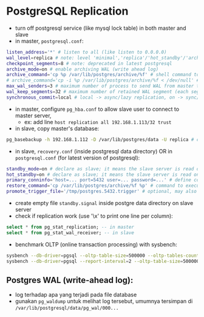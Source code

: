 # PostgreSQL Replication

- turn off postgresql service (like mysql lock table) in both master and slave
- in master, ```postgresql.conf```:
```bash
listen_address='*' # listen to all (like listen to 0.0.0.0)
wal_level=replica # note: level 'minimal','replica'/'hot_standby'/'archive','logical'
checkpoint_segments=8 # note: deprecated in latest postgresql
archive_mode=on # enable archiving WAL (write ahead log)
archive_command='cp %p /var/lib/postgres/archive/%f' # shell command to execute to archive completed WAL file segment; $p replaced with path of file to archive, %f replaced with destination file name; note that directory must exist and owned by 'postgres' user (and group)
# archive_command='cp -i %p /var/lib/postgres/archive/%f < /dev/null' # or use this to make cp command never overwrite existing file (and ignore error)
max_wal_senders=3 # maximum number of process to send WAL from master to slave
wal_keep_segments=32 # maximum number of retained WAL segment (each segment=16mb)
synchronous_commit=local # local -> async/lazy replication, on -> sync/eager replication (transaction have to wait until all slave finished)
```
- in master, configure ```pg_hba.conf``` to allow slave user to connect to master server, 
    - ex: add line ```host replication all 192.168.1.113/32 trust```
- in slave, copy master's database: 
```bash
pg_basebackup -h 192.168.1.112 -D /var/lib/postgres/data -U replica # copy/dump/backup master's database files to slave's data directory, this will copy all database
```
- in slave, ```recovery.conf``` (inside postgresql data directory) OR in ```postgresql.conf``` (for latest version of postgresql):
```bash
standby_mode=on # declare as slave; it means the slave server is read only (trying to update/insert/delete/transaction/create/lock/etc. will throw error)
hot_standby=on # declare as slave; it means the slave server is read only (trying to update/insert/delete/transaction/create/lock/etc. will throw error)
primary_conninfo='host=... port=5432 user=... password=...' # define connection to master
restore_command='cp /var/lib/postgres/archive/%f %p' # command to execute to retrieve an archived segment of the WAL file, opposite of archive_command
promote_trigger_file='/tmp/postgres.5432.trigger' # optional, may also be called 'trigger_file' in older version, if this file exist will turn off standby mode (to promote slave to master when doing failover), to promote manually: 'pg_ctl promote'
```
- create empty file ```standby.signal``` inside postgre data directory on slave server
- check if replication work (use '\x' to print one line per column):
```sql
select * from pg_stat_replication; -- in master
select * from pg_stat_wal_receiver; -- in slave
```
- benchmark OLTP (online transaction processing) with sysbench:
```bash
sysbench --db-driver=pgsql --oltp-table-size=500000 --oltp-tables-count=4 --threads=1 --pgsql-host=192.168.1.112 --pgsql-port=5432 --pgsql-user=postgres --pgsql-password=123 --pgsql-db=sbtest /usr/share/sysbench/tests/include/oltp_legacy/parallel_prepare.lua run # insert test/prepare data
sysbench --db-driver=pgsql --report-interval=2 --oltp-table-size=500000 --oltp-tables-count=4 --threads=16 --time=30 --pgsql-host=192.168.1.112 --pgsql-port=5432 --pgsql-user=postgres --pgsql-password=123 --pgsql-db=sbtest /usr/share/sysbench/tests/include/oltp_legacy/oltp.lua run # read-write benchmark
```     

## Postgres WAL (write-ahead log):
- log terhadap apa yang terjadi pada file database
- gunakan ```pg_waldump``` untuk melihat log tersebut, umumnya tersimpan di ```/var/lib/postgresql/data/pg_wal/000...```
        
